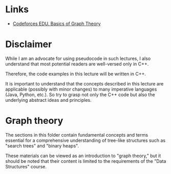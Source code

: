 # Links

- [Codeforces EDU. Basics of Graph Theory](https://codeforces.com/edu/course/2/lesson/8)

# Disclaimer

While I am an advocate for using pseudocode in such lectures, I also understand that most potential readers are well-versed only in C++.

Therefore, the code examples in this lecture will be written in C++.

It is important to understand that the concepts described in this lecture are applicable (possibly with minor changes) to many imperative languages (Java, Python, etc.). So try to grasp not only the C++ code but also the underlying abstract ideas and principles.

# Graph theory

The sections in this folder contain fundamental concepts and terms essential for a comprehensive understanding of tree-like structures such as "search trees" and "binary heaps".

These materials can be viewed as an introduction to "graph theory," but it should be noted that their content is limited to the requirements of the "Data Structures" course.